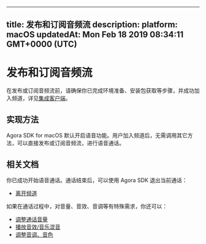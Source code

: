 
---
title: 发布和订阅音频流
description: 
platform: macOS
updatedAt: Mon Feb 18 2019 08:34:11 GMT+0000 (UTC)
---
# 发布和订阅音频流
在发布或订阅音频流前，请确保你已完成环境准备、安装包获取等步骤，并成功加入频道，详见[集成客户端](../../cn/Voice/mac_audio.md)。

## 实现方法

Agora SDK for macOS 默认开启语音功能。用户加入频道后，无需调用其它方法，可以直接发布或订阅音频流，进行语音通话。

## 相关文档

你已成功开始语音通话。通话结束后，可以使用 Agora SDK 退出当前通话：

* [离开频道](../../cn/Voice/leave_mac.md)

如果在通话过程中，对音量、音效、音调等有特殊需求，你还可以：

* [调整通话音量](../../cn/Voice/volume_mac.md)
* [播放音效/音乐混音](../../cn/Voice/effect_mixing_mac.md)
* [调整音调、音色](../../cn/Voice/voice_effect_android_audio.md)
